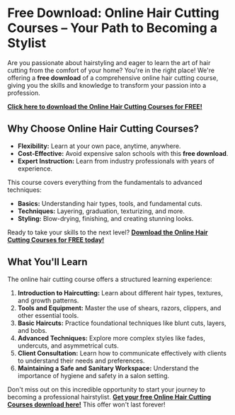 # Free Download: Online Hair Cutting Courses – Your Path to Becoming a Stylist

Are you passionate about hairstyling and eager to learn the art of hair cutting from the comfort of your home? You're in the right place! We're offering a **free download** of a comprehensive online hair cutting course, giving you the skills and knowledge to transform your passion into a profession.

[**Click here to download the Online Hair Cutting Courses for FREE!**](https://udemywork.com/online-hair-cutting-courses)

## Why Choose Online Hair Cutting Courses?

*   **Flexibility:** Learn at your own pace, anytime, anywhere.
*   **Cost-Effective:** Avoid expensive salon schools with this **free download**.
*   **Expert Instruction:** Learn from industry professionals with years of experience.

This course covers everything from the fundamentals to advanced techniques:

*   **Basics:** Understanding hair types, tools, and fundamental cuts.
*   **Techniques:** Layering, graduation, texturizing, and more.
*   **Styling:** Blow-drying, finishing, and creating stunning looks.

Ready to take your skills to the next level? [**Download the Online Hair Cutting Courses for FREE today!**](https://udemywork.com/online-hair-cutting-courses)

## What You'll Learn

The online hair cutting course offers a structured learning experience:

1.  **Introduction to Haircutting:** Learn about different hair types, textures, and growth patterns.
2.  **Tools and Equipment:** Master the use of shears, razors, clippers, and other essential tools.
3.  **Basic Haircuts:** Practice foundational techniques like blunt cuts, layers, and bobs.
4.  **Advanced Techniques:** Explore more complex styles like fades, undercuts, and asymmetrical cuts.
5.  **Client Consultation:** Learn how to communicate effectively with clients to understand their needs and preferences.
6.  **Maintaining a Safe and Sanitary Workspace:** Understand the importance of hygiene and safety in a salon setting.

Don't miss out on this incredible opportunity to start your journey to becoming a professional hairstylist. [**Get your free Online Hair Cutting Courses download here!**](https://udemywork.com/online-hair-cutting-courses) This offer won't last forever!

